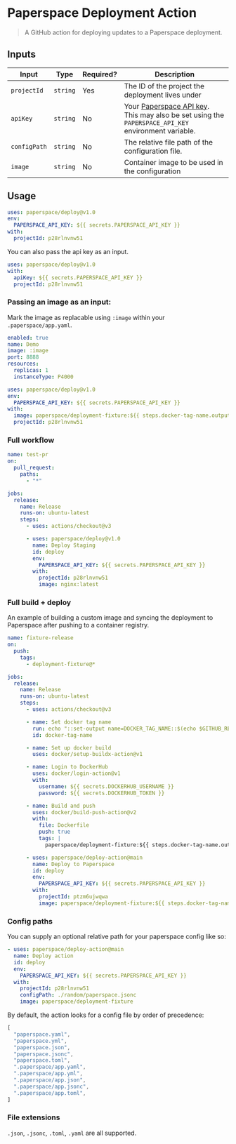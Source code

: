 # Paperspace Deployment Action

> A GitHub action for deploying updates to a Paperspace deployment.

## Inputs

| Input        | Type     | Required? | Description                                                                                                                                           |
| ------------ | -------- | --------- | ----------------------------------------------------------------------------------------------------------------------------------------------------- |
| `projectId`  | `string` | Yes       | The ID of the project the deployment lives under                                                                                                      |
| `apiKey`     | `string` | No        | Your [Paperspace API key](https://console.paperspace.com/settings/apikeys). This may also be set using the `PAPERSPACE_API_KEY` environment variable. |
| `configPath` | `string` | No        | The relative file path of the configuration file.                                                                                                     |
| `image`      | `string` | No        | Container image to be used in the configuration                                                                                                       |

## Usage

```yaml
uses: paperspace/deploy@v1.0
env:
  PAPERSPACE_API_KEY: ${{ secrets.PAPERSPACE_API_KEY }}
with:
  projectId: p28rlnvnw51
```

You can also pass the api key as an input.

```yaml
uses: paperspace/deploy@v1.0
with:
  apiKey: ${{ secrets.PAPERSPACE_API_KEY }}
  projectId: p28rlnvnw51
```

### Passing an image as an input:

Mark the image as replacable using `:image` within your `.paperspace/app.yaml`.
```yaml
enabled: true
name: Demo
image: :image
port: 8888
resources:
  replicas: 1
  instanceType: P4000
  ```


```yaml
uses: paperspace/deploy@v1.0
env:
  PAPERSPACE_API_KEY: ${{ secrets.PAPERSPACE_API_KEY }}
with:
  image: paperspace/deployment-fixture:${{ steps.docker-tag-name.outputs.DOCKER_TAG_NAME }})
  projectId: p28rlnvnw51
```

### Full workflow

```yaml
name: test-pr
on:
  pull_request:
    paths:
      - "*"

jobs:
  release:
    name: Release
    runs-on: ubuntu-latest
    steps:
      - uses: actions/checkout@v3

      - uses: paperspace/deploy@v1.0
        name: Deploy Staging
        id: deploy
        env:
          PAPERSPACE_API_KEY: ${{ secrets.PAPERSPACE_API_KEY }}
        with:
          projectId: p28rlnvnw51
          image: nginx:latest
```

### Full build + deploy

An example of building a custom image and syncing the deployment to Paperspace after pushing to a container registry.

```yaml
name: fixture-release
on:
  push:
    tags:
      - deployment-fixture@*

jobs:
  release:
    name: Release
    runs-on: ubuntu-latest
    steps:
      - uses: actions/checkout@v3

      - name: Set docker tag name
        run: echo "::set-output name=DOCKER_TAG_NAME::$(echo $GITHUB_REF | cut -d / -f 3 | sed 's/deployment-fixture@//')"
        id: docker-tag-name

      - name: Set up docker build
        uses: docker/setup-buildx-action@v1

      - name: Login to DockerHub
        uses: docker/login-action@v1
        with:
          username: ${{ secrets.DOCKERHUB_USERNAME }}
          password: ${{ secrets.DOCKERHUB_TOKEN }}

      - name: Build and push
        uses: docker/build-push-action@v2
        with:
          file: Dockerfile
          push: true
          tags: |
            paperspace/deployment-fixture:${{ steps.docker-tag-name.outputs.DOCKER_TAG_NAME }}

      - uses: paperspace/deploy-action@main
        name: Deploy to Paperspace
        id: deploy
        env:
          PAPERSPACE_API_KEY: ${{ secrets.PAPERSPACE_API_KEY }}
        with:
          projectId: ptzm6ujwqwa
          image: paperspace/deployment-fixture:${{ steps.docker-tag-name.outputs.DOCKER_TAG_NAME }}

```

### Config paths

You can supply an optional relative path for your paperspace config like so:

```yaml
- uses: paperspace/deploy-action@main
  name: Deploy action
  id: deploy
  env:
    PAPERSPACE_API_KEY: ${{ secrets.PAPERSPACE_API_KEY }}
  with:
    projectId: p28rlnvnw51
    configPath: ./random/paperspace.jsonc
    image: paperspace/deployment-fixture
```

By default, the action looks for a config file by order of precedence:

```js
[
  "paperspace.yaml",
  "paperspace.yml",
  "paperspace.json",
  "paperspace.jsonc",
  "paperspace.toml",
  ".paperspace/app.yaml",
  ".paperspace/app.yml",
  ".paperspace/app.json",
  ".paperspace/app.jsonc",
  ".paperspace/app.toml",
]
```

### File extensions

`.json`, `.jsonc`, `.toml`, `.yaml` are all supported.
